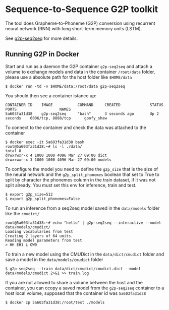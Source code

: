 # Sequence-to-Sequence G2P toolkit
The tool does Grapheme-to-Phoneme (G2P) conversion using recurrent neural network (RNN) with long short-term memory units (LSTM).

See [g2p-seq2seq](https://github.com/cmusphinx/g2p-seq2seq) for more details.

## Running G2P in Docker
Start and run as a daemon the G2P container `g2p-seq2seq` and attach a volume to exchange models and data in the container `/root/data` folder, please use a absolute path for the host folder like `$HOME/data`

```
$ docker run -td -v $HOME/data:/root/data g2p-seq2seq
```

You should then see a container istance up:
```
CONTAINER ID    IMAGE           COMMAND     CREATED             STATUS          PORTS                   NAMES
5a603fa31d38    g2p-seq2seq     "bash"      3 seconds ago       Up 2 seconds    6006/tcp, 8888/tcp      goofy_shaw
```

To connect to the container and check the data was attached to the container
```
$ docker exec -it 5a603fa31d38 bash
root@5a603fa31d38:~# ls -l ./data/
total 8
drwxrwxr-x 4 1000 1000 4096 Mar 27 09:00 dict
drwxrwxr-x 3 1000 1000 4096 Mar 27 09:00 models
```

To configure the model you need to define the `g2p_size` that is the size of the neural network and the `g2p_split_phonemes` boolean that set to True to split by character the phonemes column in the train dataset, if it was not split already. You must set this env for inference, train and test.

```
$ export g2p_size=512
$ export g2p_split_phonemes=False
```

To run an inference from a seq2seq model saved in the `data/models` folder like the `cmudict/`
```
root@5a603fa31d38:~# echo "hello" | g2p-seq2seq --interactive --model data/models/cmudict/
Loading vocabularies from test
Creating 2 layers of 64 units.
Reading model parameters from test
> HH EH1 L OW0
```

To train a new model using the CMUDict in the `data/dict/cmudict` folder and save a model in the `data/models/cmudict` folder
```
$ g2p-seq2seq --train data/dict/cmudict/cmudict.dict --model data/models/cmudict 2>&1 >> train.log
```

If you are not allowed to share a volume between the host and the container, you can ccopy a saved model from the `g2p-seq2seq` container to a host local volume, supposed that the container id was `5a603fa31d38`

```
$ docker cp 5a603fa31d38:/root/test ./models
```

